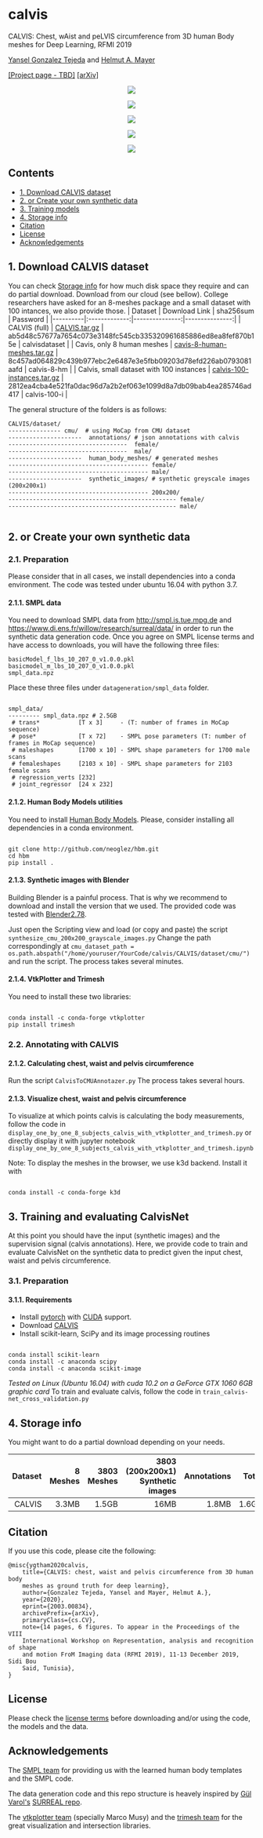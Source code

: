 # calvis
CALVIS: Chest, wAist and peLVIS circumference from 3D human Body meshes for Deep Learning, RFMI 2019

[Yansel Gonzalez Tejeda](https://github.com/neoglez) and [Helmut A. Mayer](https://www.cosy.sbg.ac.at/~helmut/helmut.html)

[[Project page - TBD]](http://example.com) [[arXiv]](https://arxiv.org/abs/2003.00834)

<p align="center">
<img src="/img/subjects_2_6_calvis_segmented.png"
</p>

<p align="center">
<img src="/img/axilla_recognition_80_NN.png"
</p>

<p align="center">
<img src="/img/mesh_signature.png"
</p>

<p align="center">
<img src="/img/experiment_1_results.png"
</p>

<p align="center">
<img src="/img/Calvis-Net.png"
</p>

## Contents
* [1. Download CALVIS dataset](https://github.com/neoglez/calvis#1-download-calvis-dataset)
* [2. or Create your own synthetic data](https://github.com/neoglez/calvis#2-or-create-your-own-synthetic-data)
* [3. Training models](https://github.com/neoglez/calvis#3-training-models)
* [4. Storage info](https://github.com/neoglez/calvis#4-storage-info)
* [Citation](https://github.com/neoglez/calvis#citation)
* [License](https://github.com/neoglez/calvis#license)
* [Acknowledgements](https://github.com/neoglez/calvis#acknowledgements)

## 1. Download CALVIS dataset


You can check [Storage info](https://github.com/neoglez/calvis#4-storage-info) for how much disk space they require and can do partial download.
Download from our cloud (see bellow). College researchers have asked for an 8-meshes package and a small dataset with 100 intances, we also provide those.
| Dataset  |  Download Link     | sha256sum      |  Password |
|----------|:-------------:|---------------:|---------------:|
| CALVIS (full) |  [CALVIS.tar.gz](https://cloudlogin03.world4you.com/index.php/s/VowlhwRR97y4xjK) | ab5d48c57677a7654c073e3148fc545cb335320961685886ed8ea8fef870b15e   | calvisdataset   |
| Cavis, only 8 human meshes |    [cavis-8-human-meshes.tar.gz](https://cloudlogin03.world4you.com/index.php/s/x2PvyP21UUn84tO)   |   8c457ad064829c439b977ebc2e6487e3e5fbb09203d78efd226ab0793081aafd   | calvis-8-hm   |
| Calvis, small dataset with 100 instances | [calvis-100-instances.tar.gz](https://cloudlogin03.world4you.com/index.php/s/F55LZZiQRMer45X) |  2812ea4cba4e521fa0dac96d7a2b2ef063e1099d8a7db09bab4ea285746ad417   | calvis-100-i    |

The general structure of the folders is as follows:

``` shell
CALVIS/dataset/
--------------- cmu/  # using MoCap from CMU dataset
---------------------  annotations/ # json annotations with calvis
----------------------------------  female/
----------------------------------  male/
---------------------  human_body_meshes/ # generated meshes
---------------------------------------- female/
---------------------------------------- male/
---------------------  synthetic_images/ # synthetic greyscale images (200x200x1)
---------------------------------------- 200x200/
------------------------------------------------ female/
------------------------------------------------ male/


```

## 2. or Create your own synthetic data
### 2.1. Preparation

Please consider that in all cases, we install dependencies into a conda environment. The code was tested under ubuntu 16.04 with python 3.7.

#### 2.1.1. SMPL data

You need to download SMPL data from http://smpl.is.tue.mpg.de and https://www.di.ens.fr/willow/research/surreal/data/ in order to run the synthetic data generation code. Once you agree on SMPL license terms and have access to downloads, you will have the following three files:

```
basicModel_f_lbs_10_207_0_v1.0.0.pkl
basicmodel_m_lbs_10_207_0_v1.0.0.pkl
smpl_data.npz
```

Place these three files under `datageneration/smpl_data` folder.


``` shell

smpl_data/
--------- smpl_data.npz # 2.5GB
 # trans*           [T x 3]     - (T: number of frames in MoCap sequence)
 # pose*            [T x 72]    - SMPL pose parameters (T: number of frames in MoCap sequence)
 # maleshapes       [1700 x 10] - SMPL shape parameters for 1700 male scans
 # femaleshapes     [2103 x 10] - SMPL shape parameters for 2103 female scans 
 # regression_verts [232]
 # joint_regressor  [24 x 232]
```

#### 2.1.2. Human Body Models utilities

You need to install [Human Body Models](https://github.com/neoglez/hbm). Please, consider installing all dependencies in a conda environment.

``` shell

git clone http://github.com/neoglez/hbm.git
cd hbm
pip install .
```

#### 2.1.3. Synthetic images with Blender

Building Blender is a painful process. That is why we recommend to download and install the version that we used. The provided code was tested with [Blender2.78](http://download.blender.org/release/Blender2.78/blender-2.78a-linux-glibc211-x86_64.tar.bz2).

Just open the Scripting view and load (or copy and paste) the script `synthesize_cmu_200x200_grayscale_images.py`
Change the path correspondingly at `cmu_dataset_path = os.path.abspath("/home/youruser/YourCode/calvis/CALVIS/dataset/cmu/")` and run the script.
The process takes several minutes.

#### 2.1.4. VtkPlotter and Trimesh

You need to install these two libraries:

``` shell

conda install -c conda-forge vtkplotter
pip install trimesh
```

### 2.2. Annotating with CALVIS

#### 2.1.2. Calculating chest, waist and pelvis circumference
Run the script `CalvisToCMUAnnotazer.py`
The process takes several hours.

#### 2.1.3. Visualize chest, waist and pelvis circumference
To visualize at which points calvis is calculating the body measurements, follow the code in `display_one_by_one_8_subjects_calvis_with_vtkplotter_and_trimesh.py` or directly display it with jupyter notebook `display_one_by_one_8_subjects_calvis_with_vtkplotter_and_trimesh.ipynb`

Note: To display the meshes in the browser, we use k3d backend. Install it with

``` shell

conda install -c conda-forge k3d
```

## 3. Training and evaluating CalvisNet

At this point you should have the input (synthetic images) and the supervision signal (calvis annotations). Here, we provide code to train and evaluate CalvisNet on the synthetic data to predict given the input chest, waist and pelvis circumference.

### 3.1. Preparation

#### 3.1.1. Requirements
* Install [pytorch](https://pytorch.org/) with [CUDA](https://developer.nvidia.com/cuda-downloads) support.
* Download [CALVIS](https://github.com/neoglez/calvis)
* Install scikit-learn, SciPy and its image processing routines

``` shell

conda install scikit-learn 
conda install -c anaconda scipy
conda install -c anaconda scikit-image
```

*Tested on Linux (Ubuntu 16.04) with cuda 10.2 on a GeForce GTX 1060 6GB graphic card*
To train and evaluate calvis, follow the code in `train_calvis-net_cross_validation.py`

## 4. Storage info

You might want to do a partial download depending on your needs.

| Dataset     | 8 Meshes | 3803 Meshes | 3803 (200x200x1) Synthetic images | Annotations | Total |
| -----------:|---------:|------------:|----------------------------------:|------------:|------:|
| CALVIS      | 3.3MB    | 1.5GB       |   16MB                            | 1.8MB       | 1.6GB |

## Citation
If you use this code, please cite the following:

```
@misc{ygtham2020calvis,
	title={CALVIS: chest, waist and pelvis circumference from 3D human body 
	meshes as ground truth for deep learning},
	author={Gonzalez Tejeda, Yansel and Mayer, Helmut A.},
	year={2020},
	eprint={2003.00834},
	archivePrefix={arXiv},
	primaryClass={cs.CV},
	note={14 pages, 6 figures. To appear in the Proceedings of the VIII 
	International Workshop on Representation, analysis and recognition of shape 
	and motion FroM Imaging data (RFMI 2019), 11-13 December 2019, Sidi Bou 
	Said, Tunisia},
}
```

## License
Please check the [license terms](https://github.com/neoglez/calvis/blob/master/LICENSE.md) before downloading and/or using the code, the models and the data.

## Acknowledgements
The [SMPL team](https://smpl.is.tue.mpg.de/) for providing us with the learned human body templates and the SMPL code.

The data generation code and this repo structure is heavely inspired by [Gül Varol's](https://www.robots.ox.ac.uk/~gul/) [SURREAL repo](https://github.com/gulvarol/surreal).

The [vtkplotter team](https://github.com/marcomusy/vtkplotter) (specially Marco Musy) and the [trimesh team](https://github.com/mikedh/trimesh) for the great visualization and intersection libraries.
